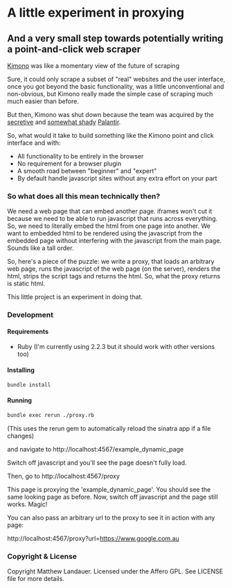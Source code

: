 # A little experiment in proxying
## And a very small step towards potentially writing a point-and-click web scraper

[Kimono](https://www.kimonolabs.com/) was like a momentary view of the future of scraping

Sure, it could only scrape a subset of "real" websites and the user interface, once
you got beyond the basic functionality, was a little unconventional and non-obvious,
but Kimono really made the simple case of scraping much much easier than before.

But then, Kimono was shut down because the team was acquired by the [secretive](http://www.cnbc.com/2015/12/24/palantir-technologies-silicon-valleys-most-secretive-startup-raises-880-million.html) and
[somewhat shady](http://www.forbes.com/sites/andygreenberg/2013/08/14/agent-of-intelligence-how-a-deviant-philosopher-built-palantir-a-cia-funded-data-mining-juggernaut/2/#7ab791044267) [Palantir](https://www.palantir.com/).

So, what would it take to build something like the Kimono point and click interface and with:

* All functionality to be entirely in the browser
* No requirement for a browser plugin
* A smooth road between "beginner" and "expert"
* By default handle javascript sites without any extra effort on your part

### So what does all this mean technically then?

We need a web page that can embed another page. iframes won't cut it because we need to be able to run javascript that runs across everything. So, we need to literally embed the html from one page into another. We want to embedded html to be rendered using the javascript from the embedded page without interfering with the javascript from the main page. Sounds like a tall order.

So, here's a piece of the puzzle: we write a proxy, that loads an arbitrary web page, runs the javascript of the web page (on the server), renders the html, strips the script tags and returns the html. So, what the proxy returns is static html.

This little project is an experiment in doing that.

### Development

#### Requirements

* Ruby (I'm currently using 2.2.3 but it should work with other versions too)

#### Installing
```bash
bundle install
```

#### Running

```bash
bundle exec rerun ./proxy.rb
```
(This uses the rerun gem to automatically reload the sinatra app if a file changes)


and navigate to http://localhost:4567/example_dynamic_page

Switch off javascript and you'll see the page doesn't fully load.

Then, go to
http://localhost:4567/proxy

This page is proxying the 'example_dynamic_page'. You should see the same looking page as before. Now, switch off javascript and the page still works. Magic!

You can also pass an arbitrary url to the proxy to see it in action with any page:

http://localhost:4567/proxy?url=https://www.google.com.au



### Copyright & License

Copyright Matthew Landauer. Licensed under the Affero GPL. See LICENSE file for more details.
